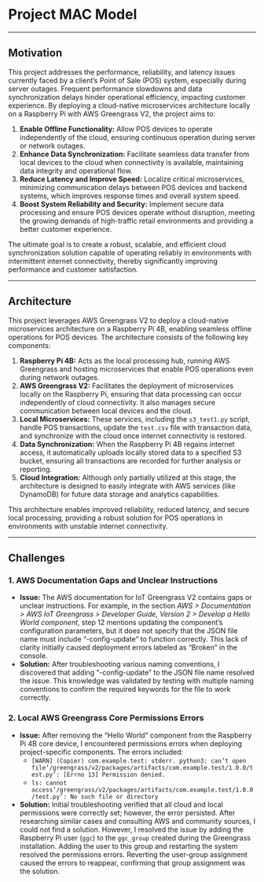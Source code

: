 # Project MAC Model

---

## Motivation

This project addresses the performance, reliability, and latency issues currently faced by a client’s Point of Sale (POS) system, especially during server outages. Frequent performance slowdowns and data synchronization delays hinder operational efficiency, impacting customer experience. By deploying a cloud-native microservices architecture locally on a Raspberry Pi with AWS Greengrass V2, the project aims to:

1. **Enable Offline Functionality:** Allow POS devices to operate independently of the cloud, ensuring continuous operation during server or network outages.
2. **Enhance Data Synchronization:** Facilitate seamless data transfer from local devices to the cloud when connectivity is available, maintaining data integrity and operational flow.
3. **Reduce Latency and Improve Speed:** Localize critical microservices, minimizing communication delays between POS devices and backend systems, which improves response times and overall system speed.
4. **Boost System Reliability and Security:** Implement secure data processing and ensure POS devices operate without disruption, meeting the growing demands of high-traffic retail environments and providing a better customer experience.

The ultimate goal is to create a robust, scalable, and efficient cloud synchronization solution capable of operating reliably in environments with intermittent internet connectivity, thereby significantly improving performance and customer satisfaction.

---

## Architecture

This project leverages AWS Greengrass V2 to deploy a cloud-native microservices architecture on a Raspberry Pi 4B, enabling seamless offline operations for POS devices. The architecture consists of the following key components:

1. **Raspberry Pi 4B:** Acts as the local processing hub, running AWS Greengrass and hosting microservices that enable POS operations even during network outages.
2. **AWS Greengrass V2:** Facilitates the deployment of microservices locally on the Raspberry Pi, ensuring that data processing can occur independently of cloud connectivity. It also manages secure communication between local devices and the cloud.
3. **Local Microservices:** These services, including the `s3_test1.py` script, handle POS transactions, update the `test.csv` file with transaction data, and synchronize with the cloud once internet connectivity is restored.
4. **Data Synchronization:** When the Raspberry Pi 4B regains internet access, it automatically uploads locally stored data to a specified S3 bucket, ensuring all transactions are recorded for further analysis or reporting.
5. **Cloud Integration:** Although only partially utilized at this stage, the architecture is designed to easily integrate with AWS services (like DynamoDB) for future data storage and analytics capabilities.

This architecture enables improved reliability, reduced latency, and secure local processing, providing a robust solution for POS operations in environments with unstable internet connectivity.

---

## Challenges

### 1. AWS Documentation Gaps and Unclear Instructions
- **Issue:** The AWS documentation for IoT Greengrass V2 contains gaps or unclear instructions. For example, in the section *AWS > Documentation > AWS IoT Greengrass > Developer Guide, Version 2 > Develop a Hello World component*, step 12 mentions updating the component’s configuration parameters, but it does not specify that the JSON file name must include “-config-update” to function correctly. This lack of clarity initially caused deployment errors labeled as “Broken” in the console.
- **Solution:** After troubleshooting various naming conventions, I discovered that adding “-config-update” to the JSON file name resolved the issue. This knowledge was validated by testing with multiple naming conventions to confirm the required keywords for the file to work correctly.

### 2. Local AWS Greengrass Core Permissions Errors
- **Issue:** After removing the “Hello World” component from the Raspberry Pi 4B core device, I encountered permissions errors when deploying project-specific components. The errors included:
  - `[WARN] (Copier) com.example.test: stderr. python3: can’t open file’/greengrass/v2/packages/artifacts/com.example.test/1.0.0/test.py’: [Errno 13] Permission denied.`
  - `ls: cannot access’/greengrass/v2/packages/artifacts/com.example.test/1.0.0/test.py’: No such file or directory`
- **Solution:** Initial troubleshooting verified that all cloud and local permissions were correctly set; however, the error persisted. After researching similar cases and consulting AWS and community sources, I could not find a solution. However, I resolved the issue by adding the Raspberry Pi user (`ggc`) to the `ggc_group` created during the Greengrass installation. Adding the user to this group and restarting the system resolved the permissions errors. Reverting the user-group assignment caused the errors to reappear, confirming that group assignment was the solution.

